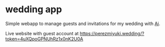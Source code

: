 # wedding app

Simple webapp to manage guests and invitations for my wedding with <a href="https://miyuki.ai">Ai</a>.

Live website with guest account at <https://perezmiyuki.wedding/?token=4uXQpoGPNUhRz1x0nK2U0A>
